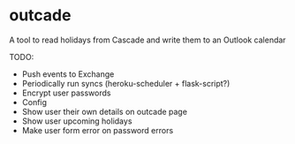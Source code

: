 outcade
=======

A tool to read holidays from Cascade and write them to an Outlook calendar


TODO:
 * Push events to Exchange
 * Periodically run syncs (heroku-scheduler + flask-script?)
 * Encrypt user passwords
 * Config
 * Show user their own details on outcade page
 * Show user upcoming holidays
 * Make user form error on password errors

